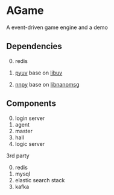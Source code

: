 # AGame

A event-driven game engine and a demo

## Dependencies

0. redis

1. [pyuv](https://github.com/saghul/pyuv)
	base on [libuv](https://github.com/libuv/libuv)
2. [nnpy](https://github.com/nanomsg/nnpy)
	base on [libnanomsg](https://nanomsg.org/index.html)

## Components

0. login server
1. agent
2. master
3. hall
4. logic server

3rd party

0. redis
1. mysql
2. elastic search stack
3. kafka
